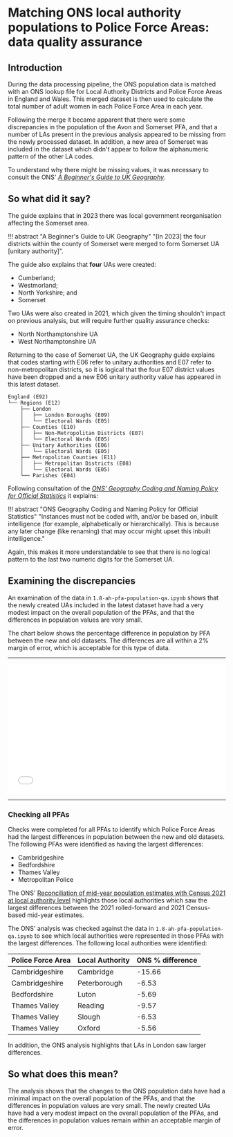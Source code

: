# Matching ONS local authority populations to Police Force Areas: data quality assurance
## Introduction
During the data processing pipeline, the ONS population data is matched with an ONS lookup file for Local Authority Districts and Police Force Areas in England and Wales. This merged dataset is then used to calculate the total number of adult women in each Police Force Area in each year.

Following the merge it became apparent that there were some discrepancies in the population of the Avon and Somerset PFA, and that a number of LAs present in the previous analysis appeared to be missing from the newly processed dataset. In addition, a new area of Somerset was included in the dataset which didn't appear to follow the alphanumeric pattern of the other LA codes.

To understand why there might be missing values, it was necessary to consult the ONS' [*A Beginner's Guide to UK Geography*](https://geoportal.statistics.gov.uk/datasets/d1f39e20edb940d58307a54d6e1045cd/about). 


## So what did it say?
The guide explains that in 2023 there was local government reorganisation affecting the Somerset area.

!!! abstract "A Beginner's Guide to UK Geography"
    "[In 2023] the four districts within the county of Somerset were merged to form Somerset UA [unitary authority]".

The guide also explains that **four** UAs were created:

  * Cumberland;
  * Westmorland;
  * North Yorkshire; and
  * Somerset

Two UAs were also created in 2021, which given the timing shouldn't impact on previous analysis, but will require further quality assurance checks:

  * North Northamptonshire UA
  * West Northamptonshire UA

Returning to the case of Somerset UA, the UK Geography guide explains that codes starting with E06 refer to unitary authorities and E07 refer to non-metropolitan districts, so it is logical that the four E07 district values have been dropped and a new E06 unitary authority value has appeared in this latest dataset.

``` title="A Beginner's Guide to UK Geography" hl_lines="7 9"
England (E92)
└── Regions (E12)
    ├── London
    │   ├── London Boroughs (E09)
    │   └── Electoral Wards (E05)
    ├── Counties (E10)
    │   ├── Non-Metropolitan Districts (E07)
    │   └── Electoral Wards (E05)
    ├── Unitary Authorities (E06)
    │   └── Electoral Wards (E05)
    ├── Metropolitan Counties (E11)
    │   ├── Metropolitan Districts (E08)
    │   └── Electoral Wards (E05)
    └── Parishes (E04)
```
Following consultation of the [*ONS' Geography Coding and Naming Policy for Official Statistics*](https://geoportal.statistics.gov.uk/documents/5a050dcaac8049dc9dc0aa7de0943378/about) it explains:

!!! abstract "ONS Geography Coding and Naming Policy for Official Statistics"
    "Instances must not be coded with, and/or be based on, inbuilt intelligence (for example, alphabetically or hierarchically). This is because any later change (like renaming) that may occur might upset this inbuilt intelligence."

Again, this makes it more understandable to see that there is no logical pattern to the last two numeric digits for the Somerset UA.


## Examining the discrepancies
An examination of the data in `1.8-ah-pfa-population-qa.ipynb` shows that the newly created UAs included in the latest dataset have had a very modest impact on the overall population of the PFAs, and that the differences in population values are very small.

The chart below shows the percentage difference in population by PFA between the new and old datasets. The differences are all within a 2% margin of error, which is acceptable for this type of data.
<!-- Percentage Differences in Population by PFA (New vs Old Data) -->
<div style="text-align: center;">
    <hr class="heavy">
    <iframe width="100%" height="300" frameborder="0" scrolling="no" src="/assets/pfa_population_comparison.html">
    </iframe>
    <hr class="light">
</div>

### Checking all PFAs
Checks were completed for all PFAs to identify which Police Force Areas had the largest differences in population between the new and old datasets. The following PFAs were identified as having the largest differences:

* Cambridgeshire
* Bedfordshire
* Thames Valley
* Metropolitan Police

The ONS' [Reconciliation of mid-year population estimates with Census 2021 at local authority level](https://www.ons.gov.uk/peoplepopulationandcommunity/populationandmigration/populationestimates/articles/reconciliationofmidyearpopulationestimateswithcensus2021atlocalauthoritylevel/2023-03-02#local-authorities-with-the-largest-differences) highlights those local authorities which saw the largest differences between the 2021 rolled-forward and 2021 Census-based mid-year estimates.

The ONS' analysis was checked against the data in `1.8-ah-pfa-population-qa.ipynb` to see which local authorities were represented in those PFAs with the largest differences. The following local authorities were identified:

| Police Force Area | Local Authority | ONS % difference |
| ----------------- | --------------- | ---------------- |
| Cambridgeshire    | Cambridge       | \-15.66          |
| Cambridgeshire    | Peterborough    | \-6.53           |
| Bedfordshire      | Luton           | \-5.69           |
| Thames Valley     | Reading         | \-9.57           |
| Thames Valley     | Slough          | \-6.53           |
| Thames Valley     | Oxford          | \-5.56           |

In addition, the ONS analysis highlights that LAs in London saw larger differences.


## So what does this mean?
The analysis shows that the changes to the ONS population data have had a minimal impact on the overall population of the PFAs, and that the differences in population values are very small. The newly created UAs have had a very modest impact on the overall population of the PFAs, and the differences in population values remain within an acceptable margin of error.